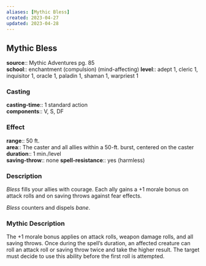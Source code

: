 ```yaml
---
aliases: [Mythic Bless]
created: 2023-04-27
updated: 2023-04-28
---
```


## Mythic Bless

**source**:: Mythic Adventures pg. 85  
**school**:: enchantment (compulsion) (mind-affecting)
**level**:: adept 1, cleric 1, inquisitor 1, oracle 1, paladin 1, shaman 1, warpriest 1

### Casting

**casting-time**:: 1 standard action  
**components**:: V, S, DF

### Effect

**range**:: 50 ft.  
**area**:: The caster and all allies within a 50-ft. burst, centered on the caster  
**duration**:: 1 min./level  
**saving-throw**:: none
**spell-resistance**:: yes (harmless)

### Description

*Bless* fills your allies with courage. Each ally gains a +1 morale bonus on attack rolls and on saving throws against fear effects.  
  
*Bless* counters and dispels *bane*.

### Mythic Description

The +1 morale bonus applies on attack rolls, weapon damage rolls, and all saving throws. Once during the spell’s duration, an affected creature can roll an attack roll or saving throw twice and take the higher result. The target must decide to use this ability before the first roll is attempted.
